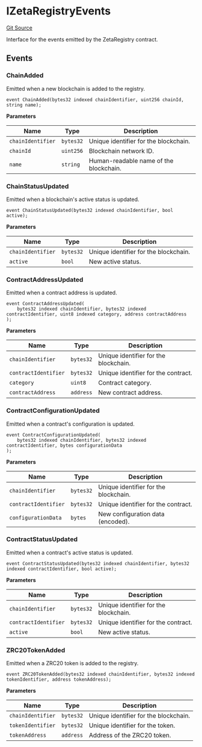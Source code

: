 # IZetaRegistryEvents
[Git Source](https://github.com/zeta-chain/protocol-contracts/blob/main/v2/v2/v2/v2/v2/v2/v2/v2/v2/v2/v2/v2/v2/v2/v2/v2/v2/v2/v2/v2/v2/v2/v2/v2/v2/v2/v2/v2/v2/v2/v2/v2/v2/v2/v2/v2/v2/v2/v2/v2/v2/v2/v2/v2/v2/contracts/zevm/interfaces/IZetaRegistry.sol)

Interface for the events emitted by the ZetaRegistry contract.


## Events
### ChainAdded
Emitted when a new blockchain is added to the registry.


```solidity
event ChainAdded(bytes32 indexed chainIdentifier, uint256 chainId, string name);
```

**Parameters**

|Name|Type|Description|
|----|----|-----------|
|`chainIdentifier`|`bytes32`|Unique identifier for the blockchain.|
|`chainId`|`uint256`|Blockchain network ID.|
|`name`|`string`|Human-readable name of the blockchain.|

### ChainStatusUpdated
Emitted when a blockchain's active status is updated.


```solidity
event ChainStatusUpdated(bytes32 indexed chainIdentifier, bool active);
```

**Parameters**

|Name|Type|Description|
|----|----|-----------|
|`chainIdentifier`|`bytes32`|Unique identifier for the blockchain.|
|`active`|`bool`|New active status.|

### ContractAddressUpdated
Emitted when a contract address is updated.


```solidity
event ContractAddressUpdated(
    bytes32 indexed chainIdentifier, bytes32 indexed contractIdentifier, uint8 indexed category, address contractAddress
);
```

**Parameters**

|Name|Type|Description|
|----|----|-----------|
|`chainIdentifier`|`bytes32`|Unique identifier for the blockchain.|
|`contractIdentifier`|`bytes32`|Unique identifier for the contract.|
|`category`|`uint8`|Contract category.|
|`contractAddress`|`address`|New contract address.|

### ContractConfigurationUpdated
Emitted when a contract's configuration is updated.


```solidity
event ContractConfigurationUpdated(
    bytes32 indexed chainIdentifier, bytes32 indexed contractIdentifier, bytes configurationData
);
```

**Parameters**

|Name|Type|Description|
|----|----|-----------|
|`chainIdentifier`|`bytes32`|Unique identifier for the blockchain.|
|`contractIdentifier`|`bytes32`|Unique identifier for the contract.|
|`configurationData`|`bytes`|New configuration data (encoded).|

### ContractStatusUpdated
Emitted when a contract's active status is updated.


```solidity
event ContractStatusUpdated(bytes32 indexed chainIdentifier, bytes32 indexed contractIdentifier, bool active);
```

**Parameters**

|Name|Type|Description|
|----|----|-----------|
|`chainIdentifier`|`bytes32`|Unique identifier for the blockchain.|
|`contractIdentifier`|`bytes32`|Unique identifier for the contract.|
|`active`|`bool`|New active status.|

### ZRC20TokenAdded
Emitted when a ZRC20 token is added to the registry.


```solidity
event ZRC20TokenAdded(bytes32 indexed chainIdentifier, bytes32 indexed tokenIdentifier, address tokenAddress);
```

**Parameters**

|Name|Type|Description|
|----|----|-----------|
|`chainIdentifier`|`bytes32`|Unique identifier for the blockchain.|
|`tokenIdentifier`|`bytes32`|Unique identifier for the token.|
|`tokenAddress`|`address`|Address of the ZRC20 token.|

